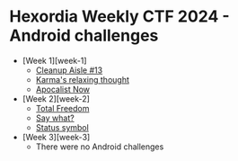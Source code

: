 # Hexordia Weekly CTF 2024 - Android challenges

- [Week 1][week-1]
    - [Cleanup Aisle #13](week-1/Cleanup-Aisle-13)
    - [Karma's relaxing thought](week-1/Karmas-relaxing-thought)
    - [Apocalist Now](week-1/Apocalist-Now)
- [Week 2][week-2]
    - [Total Freedom](week-2/Total-Freedom)
    - [Say what?](week-2/Say-what)
    - [Status symbol](week-2/Status-symbol)
- [Week 3][week-3]
    - There were no Android challenges
